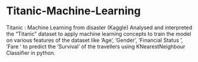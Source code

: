# Titanic-Machine-Learning
Titanic : Machine Learning from disaster (Kaggle)
Analysed and interpreted the “Titanic” dataset to apply machine learning concepts to train the model on various
features of the dataset like ‘Age’, ’Gender’, ’Financial Status ’, ’Fare ’ to predict the ‘Survival’ of the travellers using
KNearestNeighbour Classifier in python.
